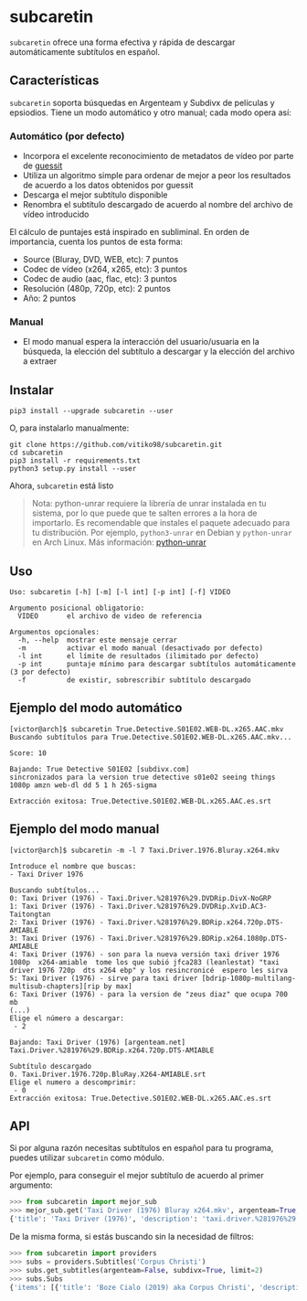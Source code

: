 # subcaretin

`subcaretin` ofrece una forma efectiva y rápida de descargar automáticamente subtítulos en español.

## Características

`subcaretin` soporta búsquedas en Argenteam y Subdivx de películas y epsiodios. Tiene un modo automático y otro manual; cada modo opera así:

### Automático (por defecto)

* Incorpora el excelente reconocimiento de metadatos de vídeo por parte de [guessit](https://github.com/guessit-io/guessit)
* Utiliza un algoritmo simple para ordenar de mejor a peor los resultados de acuerdo a los datos obtenidos por guessit
* Descarga el mejor subtítulo disponible
* Renombra el subtítulo descargado de acuerdo al nombre del archivo de vídeo introducido

El cálculo de puntajes está inspirado en subliminal. En orden de importancia, cuenta los puntos de esta forma:

* Source (Bluray, DVD, WEB, etc): 7 puntos
* Codec de vídeo (x264, x265, etc): 3 puntos
* Codec de audio (aac, flac, etc): 3 puntos
* Resolución (480p, 720p, etc): 2 puntos
* Año: 2 puntos

### Manual

* El modo manual espera la interacción del usuario/usuaria en la búsqueda, la elección del subtítulo a descargar y la elección del archivo a extraer
 
## Instalar
```
pip3 install --upgrade subcaretin --user
```
O, para instalarlo manualmente:
```
git clone https://github.com/vitiko98/subcaretin.git
cd subcaretin
pip3 install -r requirements.txt
python3 setup.py install --user
```
Ahora, `subcaretin` está listo
> Nota: python-unrar requiere la librería de unrar instalada en tu sistema, por lo que puede que te salten errores a la hora de importarlo. Es recomendable que instales el paquete adecuado para tu distribución. Por ejemplo, `python3-unrar` en Debian y `python-unrar` en Arch Linux. Más información: [python-unrar](https://github.com/matiasb/python-unrar)
## Uso
```
Uso: subcaretin [-h] [-m] [-l int] [-p int] [-f] VIDEO

Argumento posicional obligatorio:
  VIDEO       el archivo de video de referencia

Argumentos opcionales:
  -h, --help  mostrar este mensaje cerrar
  -m          activar el modo manual (desactivado por defecto)
  -l int      el límite de resultados (ilimitado por defecto)
  -p int      puntaje mínimo para descargar subtítulos automáticamente (3 por defecto)
  -f          de existir, sobrescribir subtítulo descargado
```
## Ejemplo del modo automático
```console
[victor@arch]$ subcaretin True.Detective.S01E02.WEB-DL.x265.AAC.mkv
Buscando subtítulos para True.Detective.S01E02.WEB-DL.x265.AAC.mkv...

Score: 10

Bajando: True Detective S01E02 [subdivx.com]
sincronizados para la version true detective s01e02 seeing things 1080p amzn web-dl dd 5 1 h 265-sigma

Extracción exitosa: True.Detective.S01E02.WEB-DL.x265.AAC.es.srt
```
## Ejemplo del modo manual
```console
[victor@arch]$ subcaretin -m -l 7 Taxi.Driver.1976.Bluray.x264.mkv

Introduce el nombre que buscas:
- Taxi Driver 1976

Buscando subtítulos...
0: Taxi Driver (1976) - Taxi.Driver.%281976%29.DVDRip.DivX-NoGRP
1: Taxi Driver (1976) - Taxi.Driver.%281976%29.DVDRip.XviD.AC3-Taitongtan
2: Taxi Driver (1976) - Taxi.Driver.%281976%29.BDRip.x264.720p.DTS-AMIABLE
3: Taxi Driver (1976) - Taxi.Driver.%281976%29.BDRip.x264.1080p.DTS-AMIABLE
4: Taxi Driver (1976) - son para la nueva versión taxi driver 1976 1080p  x264-amiable  tome los que subió jfca283 (leanlestat) "taxi driver 1976 720p  dts x264 ebp" y los resincronicé  espero les sirva
5: Taxi Driver (1976) - sirve para taxi driver [bdrip-1080p-multilang-multisub-chapters][rip by max]
6: Taxi Driver (1976) - para la version de "zeus diaz" que ocupa 700 mb
(...)
Elige el número a descargar:
 - 2

Bajando: Taxi Driver (1976) [argenteam.net]
Taxi.Driver.%281976%29.BDRip.x264.720p.DTS-AMIABLE

Subtítulo descargado
0. Taxi.Driver.1976.720p.BluRay.X264-AMIABLE.srt
Elige el numero a descomprimir:
 - 0
Extracción exitosa: True.Detective.S01E02.WEB-DL.x265.AAC.es.srt
```
## API
Si por alguna razón necesitas subtítulos en español para tu programa, puedes utilizar `subcaretin` como módulo.

Por ejemplo, para conseguir el mejor subtítulo de acuerdo al primer argumento:
```python
>>> from subcaretin import mejor_sub
>>> mejor_sub.get('Taxi Driver (1976) Bluray x264.mkv', argenteam=True, subdivx=True, lista=False, array=0)
{'title': 'Taxi Driver (1976)', 'description': 'taxi.driver.%281976%29.bdrip.x264.720p.dts-amiable', 'url': 'http://www.argenteam.net/subtitles/31157/Taxi.Driver.%281976%29.BDRip.x264.720p.DTS-AMIABLE', 'provider': 'argenteam.net', 'score': 12}
```

De la misma forma, si estás buscando sin la necesidad de filtros:
```python
>>> from subcaretin import providers
>>> subs = providers.Subtitles('Corpus Christi')
>>> subs.get_subtitles(argenteam=False, subdivx=True, limit=2)
>>> subs.Subs
{'items': [{'title': 'Boze Cialo (2019) aka Corpus Christi', 'description': 'excelente pèlicula polaca  para \r\ncorpus christi 2019 1080p  x264-rovers[ethd], de 10,3 g', 'url': 'http://www.subdivx.com/X6XNTg2NDQ2X-boze-cialo-2019-aka-corpus-christi.html', 'provider': 'subdivx.com'}, {'title': 'Boze Cialo (2019) aka Corpus Christi', 'description': 'subtítulo sincronizado a la versión boze cialo [corpus christi] 2019 720p brrip x264-titler, de 1,22 gb', 'url': 'http://www.subdivx.com/X6XNTg2NTU3X-boze-cialo-2019-aka-corpus-christi.html', 'provider': 'subdivx.com'}]}
```
